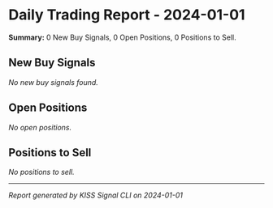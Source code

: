 # Daily Trading Report - 2024-01-01

**Summary:** 0 New Buy Signals, 0 Open Positions, 0 Positions to Sell.

## New Buy Signals

*No new buy signals found.*

## Open Positions

*No open positions.*

## Positions to Sell

*No positions to sell.*

---
*Report generated by KISS Signal CLI on 2024-01-01*
